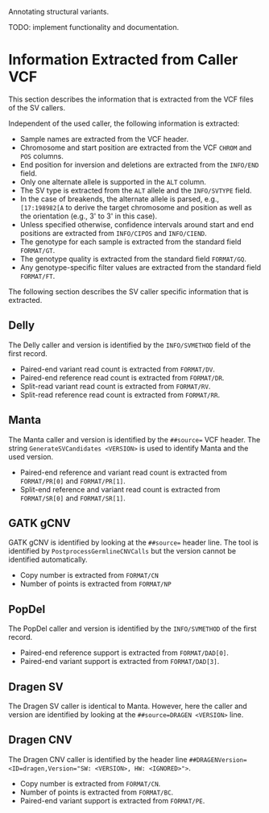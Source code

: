 Annotating structural variants.

TODO: implement functionality and documentation.

# Information Extracted from Caller VCF

This section describes the information that is extracted from the VCF files of the SV callers.

Independent of the used caller, the following information is extracted:

- Sample names are extracted from the VCF header.
- Chromosome and start position are extracted from the VCF `CHROM` and `POS` columns.
- End position for inversion and deletions are extracted from the `INFO/END` field.
- Only one alternate allele is supported in the `ALT` column.
- The SV type is extracted from the `ALT` allele and the `INFO/SVTYPE` field.
- In the case of breakends, the alternate allele is parsed, e.g., `[17:198982[A` to derive the target chromosome and position as well as the orientation (e.g., 3' to 3' in this case).
- Unless specified otherwise, confidence intervals around start and end positions are extracted from `INFO/CIPOS` and `INFO/CIEND`.
- The genotype for each sample is extracted from the standard field `FORMAT/GT`.
- The genotype quality is extracted from the standard field `FORMAT/GQ`.
- Any genotype-specific filter values are extracted from the standard field `FORMAT/FT`.

The following section describes the SV caller specific information that is extracted.

## Delly

The Delly caller and version is identified by the `INFO/SVMETHOD` field of the first record.

- Paired-end variant read count is extracted from `FORMAT/DV`.
- Paired-end reference read count is extracted from `FORMAT/DR`.
- Split-read variant read count is extracted from `FORMAT/RV`.
- Split-read reference read count is extracted from `FORMAT/RR`.

## Manta

The Manta caller and version is identified by the `##source=` VCF header.
The string `GenerateSVCandidates <VERSION>` is used to identify Manta and the used version.

- Paired-end reference and variant read count is extracted from `FORMAT/PR[0]` and `FORMAT/PR[1]`.
- Split-end reference and variant read count is extracted from `FORMAT/SR[0]` and `FORMAT/SR[1]`.

## GATK gCNV

GATK gCNV is identified by looking at the `##source=` header line.
The tool is identified by `PostprocessGermlineCNVCalls` but the version cannot be identified automatically.

- Copy number is extracted from `FORMAT/CN`
- Number of points is extracted from `FORMAT/NP`

## PopDel

The PopDel caller and version is identified by the `INFO/SVMETHOD` of the first record.

- Paired-end reference support is extracted from `FORMAT/DAD[0]`.
- Paired-end variant support is extracted from `FORMAT/DAD[3]`.

## Dragen SV

The Dragen SV caller is identical to Manta.
However, here the caller and version are identified by looking at the `##source=DRAGEN <VERSION>` line.

## Dragen CNV

The Dragen CNV caller is identified by the header line `##DRAGENVersion=<ID=dragen,Version="SW: <VERSION>, HW: <IGNORED>">`.

- Copy number is extracted from `FORMAT/CN`.
- Number of points is extracted from `FORMAT/BC`.
- Paired-end variant support is extracted from `FORMAT/PE`.
